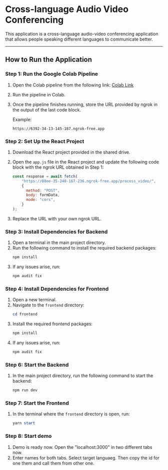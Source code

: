 # Cross-language Audio Video Conferencing

This application is a cross-language audio-video conferencing application that allows people speaking different languages to communicate better.

---

## How to Run the Application

### Step 1: Run the Google Colab Pipeline
1. Open the Colab pipeline from the following link: [Colab Link](https://colab.research.google.com/drive/16WrkMYUxMzhsB_Ly8NJy1_042a4A2rz1?usp=sharing)

2. Run the pipeline in Colab.
3. Once the pipeline finishes running, store the URL provided by ngrok in the output of the last code block.

   Example:
   ```
   https://6392-34-13-145-187.ngrok-free.app
   ```

### Step 2: Set Up the React Project
1. Download the React project provided in the shared drive.
2. Open the `app.js` file in the React project and update the following code block with the ngrok URL obtained in Step 1:

   ```javascript
   const response = await fetch(
       "https://08ee-35-240-167-236.ngrok-free.app/process_video/",
       {
         method: "POST",
         body: formData,
         mode: "cors",
       }
   );
   ```

3. Replace the URL with your own ngrok URL.


### Step 3: Install Dependencies for Backend
1. Open a terminal in the main project directory.
2. Run the following command to install the required backend packages:
   ```powershell
   npm install
   ```
3. If any issues arise, run:
   ```powershell
   npm audit fix
   ```

### Step 4: Install Dependencies for Frontend
1. Open a new terminal.
2. Navigate to the `frontend` directory:
   ```powershell
   cd frontend
   ```
3. Install the required frontend packages:
   ```powershell
   npm install
   ```
4. If any issues arise, run:
   ```powershell
   npm audit fix
   ```




### Step 6: Start the Backend
1. In the main project directory, run the following command to start the backend:
   ```powershell
   npm run dev
   ```

### Step 7: Start the Frontend
1. In the terminal where the `frontend` directory is open, run:
   ```powershell
   yarn start
   ```

### Step 8: Start demo
1. Demo is ready now. Open the "localhost:3000" in two different tabs now.
2. Enter names for both tabs. Select target languaeg. Then copy the id for one them and call them from other one.




